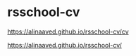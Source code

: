 # rsschool-cv

https://alinaaved.github.io/rsschool-cv/cv

https://alinaaved.github.io/rsschool-cv/
